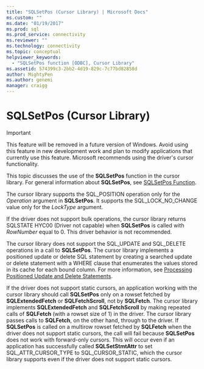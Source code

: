 ```yaml
---
title: "SQLSetPos (Cursor Library) | Microsoft Docs"
ms.custom: ""
ms.date: "01/19/2017"
ms.prod: sql
ms.prod_service: connectivity
ms.reviewer: ""
ms.technology: connectivity
ms.topic: conceptual
helpviewer_keywords: 
  - "SQLSetPos function [ODBC], Cursor Library"
ms.assetid: 574399c3-2bb2-4d19-829c-7c77bd82858d
author: MightyPen
ms.author: genemi
manager: craigg
---
```

# SQLSetPos (Cursor Library)
> [!IMPORTANT]  
>  This feature will be removed in a future version of Windows. Avoid using this feature in new development work and plan to modify applications that currently use this feature. Microsoft recommends using the driver's cursor functionality.  
  
 This topic discusses the use of the **SQLSetPos** function in the cursor library. For general information about **SQLSetPos**, see [SQLSetPos Function](../../../odbc/reference/syntax/sqlsetpos-function.md).  
  
 The cursor library supports the SQL_POSITION operation only for the *Operation* argument in **SQLSetPos**. It supports the SQL_LOCK_NO_CHANGE value only for the *LockType* argument.  
  
 If the driver does not support bulk operations, the cursor library returns SQLSTATE HYC00 (Driver not capable) when **SQLSetPos** is called with *RowNumber* equal to 0. This driver behavior is not recommended.  
  
 The cursor library does not support the SQL_UPDATE and SQL_DELETE operations in a call to **SQLSetPos**. The cursor library implements a positioned update or delete SQL statement by creating a searched update or delete statement with a WHERE clause that enumerates the values stored in its cache for each bound column. For more information, see [Processing Positioned Update and Delete Statements](../../../odbc/reference/appendixes/processing-positioned-update-and-delete-statements.md).  
  
 If the driver does not support static cursors, an application working with the cursor library should call **SQLSetPos** only on a rowset fetched by **SQLExtendedFetch** or **SQLFetchScroll**, not by **SQLFetch**. The cursor library implements **SQLExtendedFetch** and **SQLFetchScroll** by making repeated calls of **SQLFetch** (with a rowset size of 1) in the driver. The cursor library passes calls to **SQLFetch**, on the other hand, through to the driver. If **SQLSetPos** is called on a multirow rowset fetched by **SQLFetch** when the driver does not support static cursors, the call will fail because **SQLSetPos** does not work with forward-only cursors. This will occur even if an application has successfully called **SQLSetStmtAttr** to set SQL_ATTR_CURSOR_TYPE to SQL_CURSOR_STATIC, which the cursor library supports even if the driver does not support static cursors.
